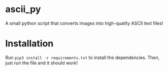 # ascii_py
A small python script that converts images into high-quality ASCII text files!

# Installation
Run `pip3 install -r requirements.txt` to install the dependencies. Then, just run the file and it should work!
